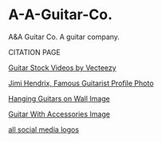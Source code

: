 # A-A-Guitar-Co.
A&A Guitar Co. A guitar company.

CITATION PAGE

<a href="https://www.vecteezy.com/free-videos/guitar">Guitar Stock Videos by Vecteezy</a>

<a href="https://www.artphotolimited.com/us-en/fine-art-photography/concert-and-music/rock-music/rock-us-music/jimi-hendrix/photo/paris-match/jimi-hendrix-1">Jimi Hendrix, Famous Guitarist Profile Photo</a>

<a href="https://www.stringswing.com/blog/guitar-wall-display-ideas/">Hanging Guitars on Wall Image</a>

<a href="https://global.fcgrtokyo.com/universal-space.html">Guitar With Accessories Image</a>


<a href="https://www.streamlinehq.com/icons">all social media logos</a>